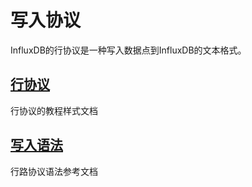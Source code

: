 # 写入协议

InfluxDB的行协议是一种写入数据点到InfluxDB的文本格式。

## [行协议](line_protocol.md)
行协议的教程样式文档

## [写入语法](write_syntax.md)
行路协议语法参考文档
